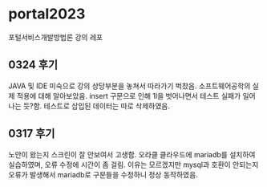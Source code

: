 # portal2023

포털서비스개발방법론 강의 레포


## 0324 후기

JAVA 및 IDE 미숙으로 강의 상당부분을 놓쳐서 따라가기 벅찼음.
소프트웨어공학의 실제 적용에 대해 알아보았음.
insert 구문으로 인해 1l을 벗어나면서 테스트 실패가 일어나는 듯?함.
테스트로 삽입된 데이터는 따로 삭제하였음.

## 0317 후기

노안이 왔는지 스크린이 잘 안보여서 고생함. 
오라클 클라우드에 mariadb를 설치하여 실습하였며, 오류 수정에 시간이 좀 걸림. 
이유는 모르겠지만 mysql과 호환이 안되는지 오류가 발생해서 mariadb로 구문들을 수정하니 정상 동작하였음.
